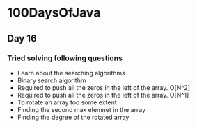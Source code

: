 # 100DaysOfJava

## Day 16

### Tried solving following questions

* Learn about the searching algorithms
* Binary search algorithm
* Required to push all the zeros in the left of the array. O[N^2]
* Required to push all the zeros in the left of the array. O[N^1]
* To rotate an array too some extent
* Finding the second max elemnet in the array
* Finding the degree of the rotated array